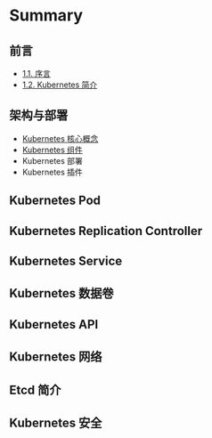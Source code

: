 # Summary

## 前言

* [1.1. 序言](README.md)
* [1.2. Kubernetes 简介](12-kubernetes-jian-jie.md)

## 架构与部署

* [Kubernetes 核心概念](jia-gou-yu-bu-shu/kubernetes-he-xin-gai-nian.md)
* [Kubernetes 组件](jia-gou-yu-bu-shu/kubernetes-jia-gou-he-zu-jian.md)
* Kubernetes 部署
* Kubernetes 插件

## Kubernetes Pod

## Kubernetes Replication Controller

## Kubernetes Service

## Kubernetes 数据卷

## Kubernetes API

## Kubernetes 网络

## Etcd 简介

## Kubernetes 安全


